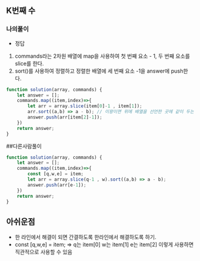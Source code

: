 ## K번째 수
### 나의풀이 
- 정답 
1. commands라는 2차원 배열에 map을 사용하여 첫 번째 요소 - 1, 두 번째 요소를 slice를 한다.
2. sort()를 사용하여 정렬하고 정렬한 배열에 세 번째 요소 -1을 answer에 push한다.
```jsx
function solution(array, commands) {
    let answer = [];
    commands.map((item,index)=>{
        let arr = array.slice(item[0]-1 , item[1]);  
        arr.sort((a,b) => a - b); // 이왕이면 위에 배열을 선언한 곳에 같이 두는 것이 더 간결해보임
        answer.push(arr[item[2]-1]);
    })
    return answer;
}
```
##다른사람풀이
```jsx
function solution(array, commands) {
    let answer = [];
    commands.map((item,index)=>{
        const [q,w,e] = item;
        let arr = array.slice(q-1 , w).sort((a,b) => a - b);
        answer.push(arr[e-1]);
    })
    return answer;
}
```
## 아쉬운점 
- 한 라인에서 해결이 되면 간결하도록 한라인에서 해결하도록 하기.
- const [q,w,e] = item; => q는 item[0] w는 item[1] e는 item[2] 이렇게 사용하면 직관적으로 사용할 수 있음
